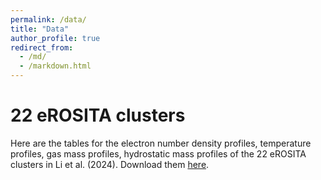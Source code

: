 ```yaml
---
permalink: /data/
title: "Data"
author_profile: true
redirect_from: 
  - /md/
  - /markdown.html
---
```



22 eROSITA clusters
===================

Here are the tables for the electron number density profiles, temperature profiles, gas mass profiles, hydrostatic mass profiles of the 22 eROSITA clusters in Li et al. (2024). 
Download them [here](../_dataset/eROClusters.zip). 
